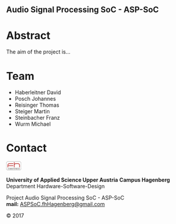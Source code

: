 ## Audio Signal Processing SoC - ASP-SoC

# Abstract

The aim of the project is...

# Team

- Haberleitner David
- Posch Johannes
- Reisinger Thomas
- Steiger Martin
- Steinbacher Franz
- Wurm Michael

# Contact

<img src="/Pictures/fhLogo.png" width="40" >

**University of Applied Science Upper Austria**
**Campus Hagenberg**  
Department Hardware-Software-Design


Project Audio Signal Processing SoC - ASP-SoC  
**mail:** ASPSoC.fhHagenberg@gmail.com  

© 2017
